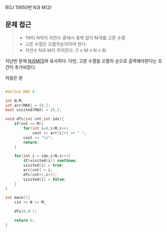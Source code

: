 BOJ 15650번 N과 M(2)

문제 접근
---
> - 1부터 N까지 자연수 중에서 중복 없이 M개를 고른 수열
> - 고른 수열은 오름차순이어야 한다.
> - 자연수 N과 M이 주어진다. (1 ≤ M ≤ N ≤ 8)

지난번 문제 [N과M(1)](http://uzun.dev/2021-01/BOJ15649)와 유사하다.
다만, 고른 수열을 오름차 순으로 출력해야한다는 조건이 추가되었다.

처음은 원


```cpp

#define MAX 8

int N,M;
int arr[MAX] = {0,};
bool visited[MAX] = {0,};

void dfs(int cnt,int idx){
    if(cnt == M){
        for(int i=0;i<M;i++)
            cout << arr[i]+1 << " ";
        cout << "\n";
        return;
    }

    for(int i = idx;i<N;i++){
        if(visited[i]) continue;
        visited[i] = true;
        arr[cnt] = i;
        dfs(cnt+1,i+1);
        visited[i] = false;
    }
}

int main(){
    cin >> N >> M;

    dfs(0,0 );

    return 0;
}

```